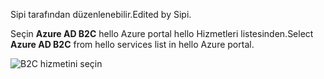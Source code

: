 <span data-ttu-id="73692-101">Sipi tarafından düzenlenebilir.</span><span class="sxs-lookup"><span data-stu-id="73692-101">Edited by Sipi.</span></span>

<span data-ttu-id="73692-102">Seçin **Azure AD B2C** hello Azure portal hello Hizmetleri listesinden.</span><span class="sxs-lookup"><span data-stu-id="73692-102">Select **Azure AD B2C** from hello services list in hello Azure portal.</span></span>

![B2C hizmetini seçin](media/active-directory-b2c-find-service-settings/select-b2c-service.png)
